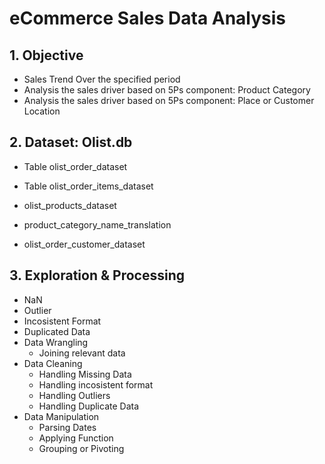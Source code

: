 # eCommerce Sales Data Analysis

## 1. Objective
- Sales Trend Over the specified period
- Analysis the sales driver based on 5Ps component: Product Category
- Analysis the sales driver based on 5Ps component: Place or Customer Location

## 2. Dataset: Olist.db

- Table olist_order_dataset
- Table olist_order_items_dataset

- olist_products_dataset
- product_category_name_translation

- olist_order_customer_dataset

## 3. Exploration & Processing
- NaN
- Outlier
- Incosistent Format
- Duplicated Data
- Data Wrangling
    - Joining relevant data
- Data Cleaning
    - Handling Missing Data
    - Handling incosistent format
    - Handling Outliers
    - Handling Duplicate Data
- Data Manipulation
    - Parsing Dates
    - Applying Function
    - Grouping or Pivoting

